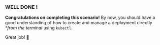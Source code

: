 
<br>

### WELL DONE !

**Congratulations on completing this scenario!** By now, you should have a good understanding of how to create and manage a deployment directly **from the terminal* using `kubectl`. 

Great job! 🎉
